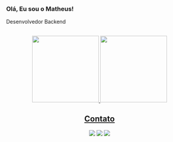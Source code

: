### Olá, Eu sou o Matheus! 


Desenvolvedor Backend
</div>
  
  ##
 
<div> 

<div align="center">
  <a href="https://github.com/Matheusmachado01">
 
  <img height="180em" src="https://github-readme-stats.vercel.app/api?username=Matheusmachado01&show_icons=true&theme=dark&include_all_commits=true&count_private=true"/>
  <img height="180em" src="https://github-readme-stats.vercel.app/api/top-langs/?username=Matheusmachado01&layout=compact&langs_count=7&theme=dark"/>
 
 ## Contato 
    
  
<a href="https://www.linkedin.com/in/matheus-machado-281a33216/" target="_blank"><img src="https://img.shields.io/badge/-LinkedIn-%230077B5?style=for-the-badge&logo=linkedin&logoColor=white" target="_blank"></a> 
  <a href = "matheus.machado0191@gmail.com"><img src="https://img.shields.io/badge/-Gmail-%23333?style=for-the-badge&logo=gmail&logoColor=white" target="_blank"></a>
    <a href="https://www.instagram.com/matheus_machado91/" target="_blank"><img src="https://img.shields.io/badge/-Instagram-%23E4405F?style=for-the-badge&logo=instagram&logoColor=white" target="_blank"></a> 
    


